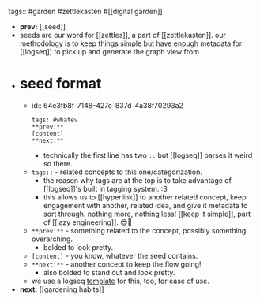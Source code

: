 tags:: #garden #zettlekasten #[[digital garden]]

- **prev:** [[seed]]
- seeds are our word for [[zettles]], a part of [[zettlekasten]]. our methodology is to keep things simple but have enough metadata for [[logseq]] to pick up and generate the graph view from.
- # seed format
	- id:: 64e3fb8f-7148-427c-837d-4a38f70293a2
	  ```
	  tags: #whatev
	  **prev:**
	  [content]
	  **next:**
	  ```
		- technically the first line has two `::` but [[logseq]] parses it weird so there.
	- `tags::` - related concepts to this one/categorization.
		- the reason why tags are at the top is to take advantage of [[logseq]]'s built in tagging system. :3
		- this allows us to [[hyperlink]] to another related concept, keep engagement with another, related idea, and give it metadata to sort through. nothing more, nothing less! [[keep it simple]], part of [[lazy engineering]]. 😎🤙
	- `**prev:**` - something related to the concept, possibly something overarching.
		- bolded to look pretty.
	- `[content]` - you know, whatever the seed contains.
	- `**next:**` - another concept to keep the flow going!
		- also bolded to stand out and look pretty.
	- we use a logseq [template](logseq://graph/garden?block-id=64db7d5e-9da5-432a-aa11-f97ae5d113ec) for this, too, for ease of use.
- **next:** [[gardening habits]]